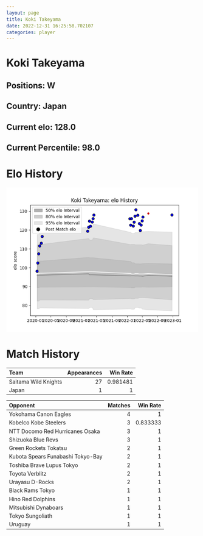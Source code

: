 ```yaml
---  
layout: page  
title: Koki Takeyama  
date: 2022-12-31 16:25:58.702107  
categories: player  
---
```

# Koki Takeyama

## Positions: W

## Country: Japan

## Current elo: 128.0

## Current Percentile: 98.0

# Elo History


![elo history](history_KokiTakeyama.png)
# Match History


| Team                 |   Appearances |   Win Rate |
|:---------------------|--------------:|-----------:|
| Saitama Wild Knights |            27 |   0.981481 |
| Japan                |             1 |   1        |

| Opponent                          |   Matches |   Win Rate |
|:----------------------------------|----------:|-----------:|
| Yokohama Canon Eagles             |         4 |   1        |
| Kobelco Kobe Steelers             |         3 |   0.833333 |
| NTT Docomo Red Hurricanes Osaka   |         3 |   1        |
| Shizuoka Blue Revs                |         3 |   1        |
| Green Rockets Tokatsu             |         2 |   1        |
| Kubota Spears Funabashi Tokyo-Bay |         2 |   1        |
| Toshiba Brave Lupus Tokyo         |         2 |   1        |
| Toyota Verblitz                   |         2 |   1        |
| Urayasu D-Rocks                   |         2 |   1        |
| Black Rams Tokyo                  |         1 |   1        |
| Hino Red Dolphins                 |         1 |   1        |
| Mitsubishi Dynaboars              |         1 |   1        |
| Tokyo Sungoliath                  |         1 |   1        |
| Uruguay                           |         1 |   1        |